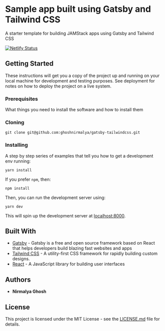 # Sample app built using Gatsby and Tailwind CSS

A starter template for building JAMStack apps using Gatsby and Tailwind CSS

[![Netlify Status](https://api.netlify.com/api/v1/badges/8cab0292-40e0-4b96-8a19-d7b72f928950/deploy-status)](https://app.netlify.com/sites/gatsby-tailwind-minimal-starter/deploys)

## Getting Started

These instructions will get you a copy of the project up and running on your local machine for development and testing purposes. See deployment for notes on how to deploy the project on a live system.

### Prerequisites

What things you need to install the software and how to install them

### Cloning

```
git clone git@github.com:ghoshnirmalya/gatsby-tailwindcss.git
```

### Installing

A step by step series of examples that tell you how to get a development env running:

```
yarn install
```

If you prefer `npm`, then:

```
npm install
```

Then, you can run the development server using:

```
yarn dev
```

This will spin up the development server at [localhost:8000](http://localhost:8000/).

## Built With

- [Gatsby](https://www.gatsbyjs.org/) - Gatsby is a free and open source framework based on React that helps developers build blazing fast websites and apps
- [Tailwind CSS](https://tailwindcss.com/) - A utility-first CSS framework for
  rapidly building custom designs.
- [React](https://reactjs.org/) - A JavaScript library for building user interfaces

## Authors

- **Nirmalya Ghosh**

## License

This project is licensed under the MIT License - see the [LICENSE.md](LICENSE.md) file for details.
